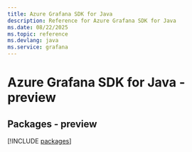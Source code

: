 ```yaml
---
title: Azure Grafana SDK for Java
description: Reference for Azure Grafana SDK for Java
ms.date: 08/22/2025
ms.topic: reference
ms.devlang: java
ms.service: grafana
---
```

# Azure Grafana SDK for Java - preview
## Packages - preview
[!INCLUDE [packages](grafana-index.md)]